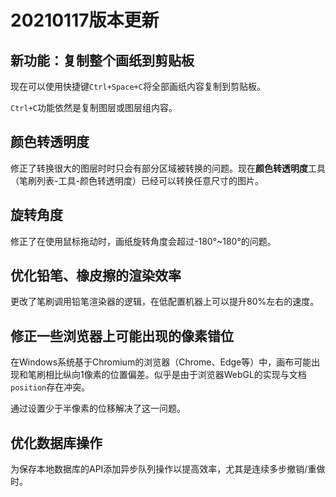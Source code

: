 # 20210117版本更新

## 新功能：复制整个画纸到剪贴板

现在可以使用快捷键`Ctrl+Space+C`将全部画纸内容复制到剪贴板。

`Ctrl+C`功能依然是复制图层或图层组内容。

## 颜色转透明度

修正了转换很大的图层时时只会有部分区域被转换的问题。现在**颜色转透明度**工具（笔刷列表-工具-颜色转透明度）已经可以转换任意尺寸的图片。

## 旋转角度

修正了在使用鼠标拖动时，画纸旋转角度会超过-180°~180°的问题。

## 优化铅笔、橡皮擦的渲染效率

更改了笔刷调用铅笔渲染器的逻辑，在低配置机器上可以提升80%左右的速度。

## 修正一些浏览器上可能出现的像素错位

在Windows系统基于Chromium的浏览器（Chrome、Edge等）中，画布可能出现和笔刷相比纵向1像素的位置偏差。似乎是由于浏览器WebGL的实现与文档`position`存在冲突。

通过设置少于半像素的位移解决了这一问题。

## 优化数据库操作

为保存本地数据库的API添加异步队列操作以提高效率，尤其是连续多步撤销/重做时。